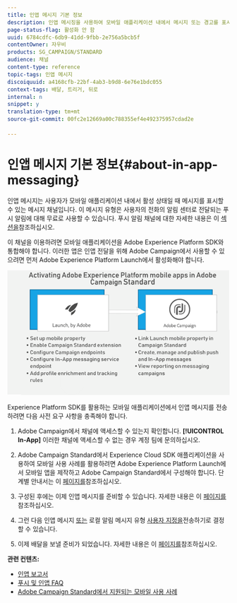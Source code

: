 ```yaml
---
title: 인앱 메시지 기본 정보
description: 인앱 메시징을 사용하여 모바일 애플리케이션 내에서 메시지 또는 경고를 표시합니다.
page-status-flag: 활성화 안 함
uuid: 6784cdfc-6db9-41dd-9fbb-2e756a5bcb5f
contentOwner: 자우비
products: SG_CAMPAIGN/STANDARD
audience: 채널
content-type: reference
topic-tags: 인앱 메시지
discoiquuid: a4168cfb-22bf-4ab3-b9d8-6e76e1bdc055
context-tags: 배달, 트리거, 뒤로
internal: n
snippet: y
translation-type: tm+mt
source-git-commit: 00fc2e12669a00c788355ef4e492375957cdad2e

---
```



# 인앱 메시지 기본 정보{#about-in-app-messaging}

인앱 메시지는 사용자가 모바일 애플리케이션 내에서 활성 상태일 때 메시지를 표시할 수 있는 메시지 채널입니다. 이 메시지 유형은 사용자의 전화의 알림 센터로 전달되는 푸시 알림에 대해 무료로 사용할 수 있습니다. 푸시 알림 채널에 대한 자세한 내용은 이 [섹션을](../../channels/using/about-push-notifications.md)참조하십시오.

이 채널을 이용하려면 모바일 애플리케이션을 Adobe Experience Platform SDK와 통합해야 합니다. 이러한 앱은 인앱 전달을 위해 Adobe Campaign에서 사용할 수 있으려면 먼저 Adobe Experience Platform Launch에서 활성화해야 합니다.

![](assets/launch_campaign.png)

Experience Platform SDK를 활용하는 모바일 애플리케이션에서 인앱 메시지를 전송하려면 다음 사전 요구 사항을 충족해야 합니다.

1. Adobe Campaign에서 채널에 액세스할 수 있는지 확인합니다. **[!UICONTROL In-App]** 이러한 채널에 액세스할 수 없는 경우 계정 팀에 문의하십시오.

1. Adobe Campaign Standard에서 Experience Cloud SDK 애플리케이션을 사용하여 모바일 사용 사례를 활용하려면 Adobe Experience Platform Launch에서 모바일 앱을 제작하고 Adobe Campaign Standard에서 구성해야 합니다. 단계별 안내서는 이 [페이지를](https://helpx.adobe.com/campaign/kb/configuring-app-sdk.html)참조하십시오.

1. 구성된 후에는 이제 인앱 메시지를 준비할 수 있습니다. 자세한 내용은 이 [페이지를](../../channels/using/preparing-and-sending-an-in-app-message.md#preparing-your-in-app-message)참조하십시오.

1. 그런 다음 인앱 메시지 [또는](../../channels/using/customizing-an-in-app-message.md) 로컬 알림 메시지 유형 [사용자 지정을](../../channels/using/customizing-an-in-app-message.md#customizing-a-local-notification-message-type)전송하기로 결정할 수 있습니다.

1. 이제 배달을 보낼 준비가 되었습니다. 자세한 내용은 이 [페이지를](../../channels/using/preparing-and-sending-an-in-app-message.md#sending-your-in-app-message)참조하십시오.

**관련 컨텐츠:**

* [인앱 보고서](../../reporting/using/in-app-report.md)
* [푸시 및 인앱 FAQ](https://helpx.adobe.com/campaign/kb/push_inapp_faq.html)
* [Adobe Campaign Standard에서 지원되는 모바일 사용 사례](https://helpx.adobe.com/campaign/kb/configure-launch-rules-acs-use-cases.html)
